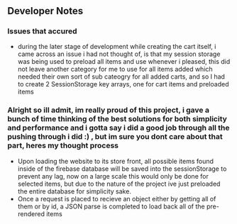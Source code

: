 #

## Developer Notes

### Issues that accured

-   during the later stage of development while creating the cart itself, i came across an issue i had not thought of, is that my session storage was being used to preload all items and use whenever i pleased, this did not leave another category for me to use for all items added which needed their own sort of sub cateogry for all added carts, and so I had to create 2 SessionStorage key arrays, one for cart items and preloaded items

### Alright so ill admit, im really proud of this project, i gave a bunch of time thinking of the best solutions for both simplicity and performance and i gotta say i did a good job through all the pushing through i did :) , but im sure you dont care about that part, heres my thought process

-   Upon loading the website to its store front, all possible items found inside of the firebase database will be saved into the sessionStorage to prevent any lag, now on a large scale this would only be done for selected items, but due to the nature of the project ive just preloaded the entire database for simplicity sake.
-   Once a request is placed to recieve an object either by getting all of them or by id, a JSON parse is completed to load back all of the pre-rendered items
